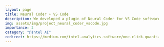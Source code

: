 ```yaml
---
layout: page
title: Neural Coder + VS Code
description: We developed a plugin of Neural Coder for VS Code software to enhance our customer adoption.
img: assets/img/project_neural_coder_vscode.jpg
importance: 2
category: "@Intel AI"
redirect: https://medium.com/intel-analytics-software/one-click-quantize-your-deep-learning-code-in-visual-studio-code-with-neural-coder-extension-8be1a0022c29
---
```

